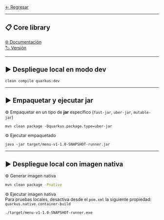 
[← Regresar](../README.md) <br>

---

## 📋 Core library
[🌐 Documentación](https://github.com/miguel-armas-abt/backend-core-library) <br>
[🏷️ Versión](./src/main/java/com/demo/poc/commons/core/package-info.java) <br>

---

## ▶️ Despliegue local en modo dev

```shell
clean compile quarkus:dev
```

---

## ▶️ Empaquetar y ejecutar jar

⚙️ Empaquetar en un tipo de **jar** específico (`fast-jar`, `uber-jar`, `mutable-jar`)
```shell
mvn clean package -Dquarkus.package.type=uber-jar
```

⚙️ Ejecutar empaquetado
```shell
java -jar target/menu-v1-1.0-SNAPSHOT-runner.jar
```

---

## ▶️ Despliegue local con imagen nativa

⚙️ Generar imagen nativa
```sh
mvn clean package -Pnative
```

⚙️ Ejecutar imagen nativa <br>
Para pruebas locales, desactiva desde el `pom.xml` la siguiente propiedad: `quarkus.native.container-build`
```sh
./target/menu-v1-1.0-SNAPSHOT-runner.exe
```